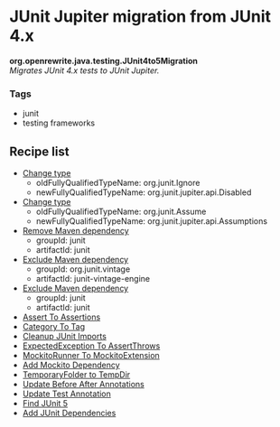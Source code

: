 # JUnit Jupiter migration from JUnit 4.x

**org.openrewrite.java.testing.JUnit4to5Migration**  
_Migrates JUnit 4.x tests to JUnit Jupiter._

### Tags

* junit
* testing frameworks

## Recipe list

* [Change type](../../java/changetype.md)
  * oldFullyQualifiedTypeName: org.junit.Ignore
  * newFullyQualifiedTypeName: org.junit.jupiter.api.Disabled
* [Change type](../../java/changetype.md)
  * oldFullyQualifiedTypeName: org.junit.Assume
  * newFullyQualifiedTypeName: org.junit.jupiter.api.Assumptions
* [Remove Maven dependency](../../maven/removedependency.md)
  * groupId: junit
  * artifactId: junit
* [Exclude Maven dependency](../../maven/excludedependency.md)
  * groupId: org.junit.vintage
  * artifactId: junit-vintage-engine
* [Exclude Maven dependency](../../maven/excludedependency.md)
  * groupId: junit
  * artifactId: junit
* [Assert To Assertions](../../java/testing/junit5/asserttoassertions.md)
* [Category To Tag](../../java/testing/junit5/categorytotag.md)
* [Cleanup JUnit Imports](../../java/testing/junit5/cleanupjunitimports.md)
* [ExpectedException To AssertThrows](../../java/testing/junit5/expectedexceptiontoassertthrows.md)
* [MockitoRunner To MockitoExtension](../../java/testing/junit5/mockitorunnertomockitoextension.md)
* [Add Mockito Dependency](../../java/testing/junit5/addmockitodependency.md)
* [TemporaryFolder to TempDir](../../java/testing/junit5/temporaryfoldertotempdir.md)
* [Update Before After Annotations](../../java/testing/junit5/updatebeforeafterannotations.md)
* [Update Test Annotation](../../java/testing/junit5/updatetestannotation.md)
* [Find JUnit 5](../../java/testing/junit5/findjunit5.md)
* [Add JUnit Dependencies](../../java/testing/junit5/addjunitdependencies.md)
